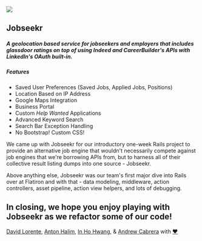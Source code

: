 <img src="http://oi62.tinypic.com/axy3pu.jpg">
<h2>Jobseekr</h2>
<h5>A geolocation based service for jobseekers and employers that includes glassdoor ratings on top of using Indeed and CareerBuilder's APIs with LinkedIn's OAuth built-in.</h5>

<h5>Features</h5>
<ul>
<li>Saved User Preferences (Saved Jobs, Applied Jobs, Positions)</li>
<li>Location Based on IP Address</li>
<li>Google Maps Integration</li>
<li>Business Portal</li>
<li>Custom <i>Help Wanted</i> Applications</li>
<li>Advanced Keyword Search</li>
<li>Search Bar Exception Handling</li>
<li>No Bootstrap! Custom CSS!</li>
</ul>

We came up with Jobseekr for our introductory one-week Rails project to provide an alternative job engine that wouldn't necessarily compete against job engines that we're borrowing APIs from, but to harness all of their collective result listing dumps into one source - Jobseekr. 

Above anything else, Jobseekr was our team's first major dive into Rails over at Flatiron and with that - data modeling, middleware, action controllers, asset pipeline, action view helpers, and lots of debugging. 

In closing, we hope you enjoy playing with Jobseekr as we refactor some of our code!
---
<a href="https://github.com/legendss/">David Lorente</a>, <a href="https://github.com/axton21">Anton Halim</a>, <a href="https://github.com/peterhwang2010">In Ho Hwang</a>, & <a href="http://www.github.com/mandelbulb/">Andrew Cabrera</a> with <a href="http://www.flatironschool.com">♥</a>
